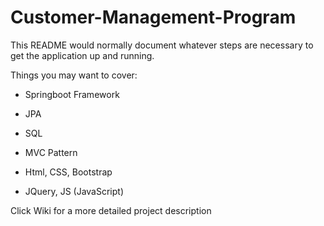# Customer-Management-Program
This README would normally document whatever steps are necessary to get the application up and running.

Things you may want to cover:

* Springboot Framework  

* JPA 

* SQL 

* MVC Pattern 

* Html, CSS, Bootstrap

* JQuery, JS (JavaScript)  

Click Wiki for a more detailed project description
  
 
